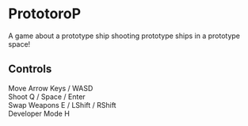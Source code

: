 # PrototoroP
 A game about a prototype ship shooting prototype ships in a prototype space!

## Controls
Move		          Arrow Keys / WASD<br>
Shoot		         Q / Space / Enter<br>
Swap Weapons	   E / LShift / RShift<br>
Developer Mode	 H<br>
